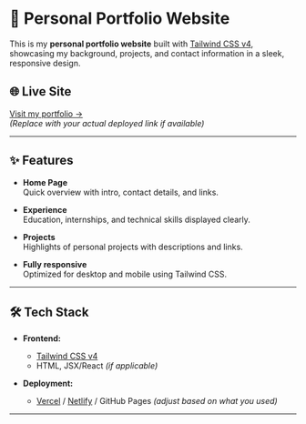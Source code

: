 # 💼 Personal Portfolio Website

This is my **personal portfolio website** built with [Tailwind CSS v4](https://tailwindcss.com/), showcasing my background, projects, and contact information in a sleek, responsive design.

## 🌐 Live Site
[Visit my portfolio →](https://yourwebsiteurl.com)  
*(Replace with your actual deployed link if available)*

---

## ✨ Features

- **Home Page**  
  Quick overview with intro, contact details, and links.

- **Experience**  
  Education, internships, and technical skills displayed clearly.

- **Projects**  
  Highlights of personal projects with descriptions and links.

- **Fully responsive**  
  Optimized for desktop and mobile using Tailwind CSS.

---

## 🛠 Tech Stack

- **Frontend:**  
  - [Tailwind CSS v4](https://tailwindcss.com/)
  - HTML, JSX/React *(if applicable)*

- **Deployment:**  
  - [Vercel](https://vercel.com/) / [Netlify](https://www.netlify.com/) / GitHub Pages *(adjust based on what you used)*

---
